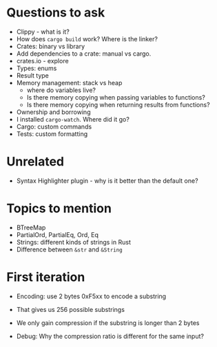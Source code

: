 # Questions to ask

- Clippy - what is it?
- How does `cargo build` work? Where is the linker?
- Crates: binary vs library
- Add dependencies to a crate: manual vs cargo.
- crates.io - explore
- Types: enums
- Result type
- Memory management: stack vs heap
  - where do variables live?
  - Is there memory copying when passing variables to functions?
  - Is there memory copying when returning results from functions?
- Ownership and borrowing
- I installed `cargo-watch`. Where did it go?
- Cargo: custom commands
- Tests: custom formatting

# Unrelated

- Syntax Highlighter plugin - why is it better than the default one?

# Topics to mention

- BTreeMap
- PartialOrd, PartialEq, Ord, Eq
- Strings: different kinds of strings in Rust
- Difference between `&str` and `&String`

# First iteration

- Encoding: use 2 bytes 0xF5xx to encode a substring
- That gives us 256 possible substrings
- We only gain compression if the substring is longer than 2 bytes

- Debug: Why the compression ratio is different for the same input?
